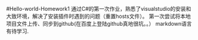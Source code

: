 #Hello-world-Homework1
通过C#的第一次作业，熟悉了visualstudio的安装和大致环境，解决了安装插件时遇到的问题（重置hosts文件）。
第一次尝试将本地项目文件上传、同步到github(在百度上登陆github真地很坑。。）
markdown语言有待学习.
